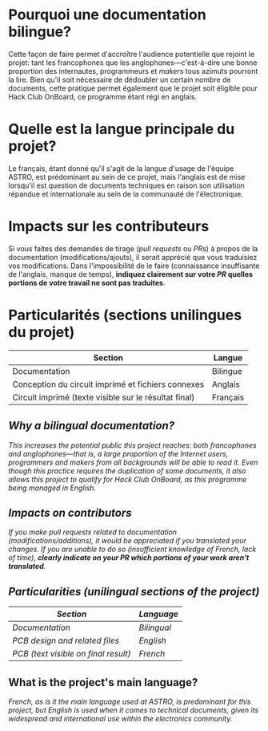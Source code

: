 # Pourquoi une documentation bilingue?
Cette façon de faire permet d'accroître l'audience potentielle que rejoint le projet:
tant les francophones que les anglophones—c'est-à-dire une bonne proportion
des internautes, programmeurs et *makers* tous azimuts pourront la lire.
Bien qu'il soit nécessaire de dédoubler un certain nombre de documents, cette
pratique permet également que le projet soit éligible pour Hack Club OnBoard,
ce programme étant régi en anglais.

# Quelle est la langue principale du projet?
Le français, étant donné qu'il s'agit de la langue d'usage de l'équipe ASTRO,
est prédominant au sein de ce projet, mais l'anglais est de mise lorsqu'il est question de documents
techniques en raison son utilisation répandue et internationale au sein de la communauté de l'électronique.

# Impacts sur les contributeurs
Si vous faites des demandes de tirage (*pull requests* ou *PR*s) à propos de la documentation
(modifications/ajouts), il serait apprécié que vous traduisiez vos modifications.
Dans l'impossibilité de le faire (connaissance insuffisante de l'anglais,
manque de temps), **indiquez clairement sur votre *PR* quelles portions de votre travail ne sont pas traduites**.

# Particularités (sections unilingues du projet)
|Section                                              |Langue  |
|-----------------------------------------------------|--------|
|Documentation                                        |Bilingue|
|Conception du circuit imprimé et fichiers connexes   |Anglais |
|Circuit imprimé (texte visible sur le résultat final)|Français|

## *Why a bilingual documentation?*
*This increases the potential public this project reaches: both francophones and anglophones—that
is, a large proportion of the Internet users, programmers and makers from all backgrounds
will be able to read it. Even though this practice requires the duplication of some documents,
it also allows this project to qualify for Hack Club OnBoard, as this programme being managed in English.*

## *Impacts on contributors*
*If you make pull requests related to documentation (modifications/additions), it would be appreciated if
you translated your changes. If you are unable to do so (insufficient knowledge of French, lack of time),
**clearly indicate on your PR which portions of your work aren't translated**.*

## *Particularities (unilingual sections of the project)*
|*Section*                           |*Language* |
|------------------------------------|-----------|
|*Documentation*                     |*Bilingual*|
|*PCB design and related files*      |*English*  |
|*PCB (text visible on final result)*|*French*   |

## What is the project's main language?
*French, as is it the main language used at ASTRO, is predominant for this project, but English is used
when it comes to technical documents, given its widespread and international use within the electronics community.*
